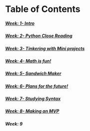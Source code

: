 

# Table of Contents 

##### [Week: 1- Intro](entries/entry1.md) 
##### [Week: 2- Python Close Reading](entries/entry2.md)
##### [Week: 3- Tinkering with Mini projects](entries/entry3.md)
##### [Week: 4- Math is fun!](entries/entry4.md)
##### [Week: 5- Sandwich Maker](entries/entry5.md)
##### [Week: 6- Plans for the future!](entries/entry6.md) 
##### [Week: 7- Studying Syntax](entries/entry7.md)
##### [Week: 8-  Making an MVP](entries/entry8.md)
#####  Week: 9
